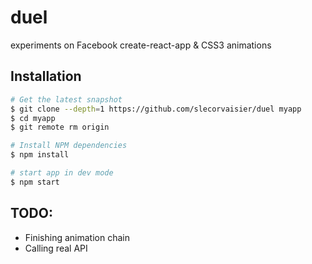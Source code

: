 # duel
experiments on Facebook create-react-app &amp; CSS3 animations

## Installation

```bash
# Get the latest snapshot
$ git clone --depth=1 https://github.com/slecorvaisier/duel myapp
$ cd myapp
$ git remote rm origin

# Install NPM dependencies
$ npm install

# start app in dev mode
$ npm start
````

## TODO:

* Finishing animation chain
* Calling real API
